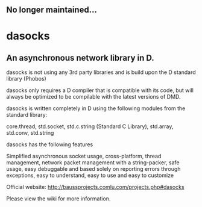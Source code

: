 ## No longer maintained...
dasocks
=======

An asynchronous network library in D.
-----------
dasocks is not using any 3rd party libraries and is build upon the D standard library (Phobos)

dasocks only requires a D compiler that is compatible with its code, but will always be optimized to be compilable with the latest versions of DMD.

dasocks is written completely in D using the following modules from the standard library:

core.thread, std.socket, std.c.string (Standard C Library), std.array, std.conv, std.string


dasocks has the following features

Simplified asynchronous socket usage, cross-platform, thread management, network packet management with a string-packer, safe usage, easy debuggable and based solely on reporting errors through exceptions, easy to understand, easy to use and easy to customize

Official website:
http://baussprojects.comlu.com/projects.php#dasocks

Please view the wiki for more information.
